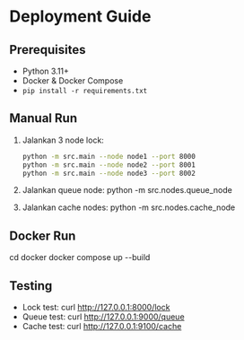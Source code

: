 # Deployment Guide

## Prerequisites
- Python 3.11+
- Docker & Docker Compose
- `pip install -r requirements.txt`

## Manual Run
1. Jalankan 3 node lock:
   ```bash
   python -m src.main --node node1 --port 8000
   python -m src.main --node node2 --port 8001
   python -m src.main --node node3 --port 8002

2. Jalankan queue node:
   python -m src.nodes.queue_node

3. Jalankan cache nodes:
   python -m src.nodes.cache_node

## Docker Run
cd docker
docker compose up --build

## Testing
- Lock test: curl http://127.0.0.1:8000/lock
- Queue test: curl http://127.0.0.1:9000/queue
- Cache test: curl http://127.0.0.1:9100/cache


